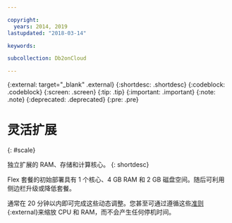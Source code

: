 ```yaml
---

copyright:
  years: 2014, 2019
lastupdated: "2018-03-14"

keywords: 

subcollection: Db2onCloud

---
```


<!-- Attribute definitions --> 
{:external: target="_blank" .external}
{:shortdesc: .shortdesc}
{:codeblock: .codeblock}
{:screen: .screen}
{:tip: .tip}
{:important: .important}
{:note: .note}
{:deprecated: .deprecated}
{:pre: .pre}

# 灵活扩展
{: #scale}

独立扩展的 RAM、存储和计算核心。
{: shortdesc}

Flex 套餐的初始部署具有 1 个核心、4 GB RAM 和 2 GB 磁盘空间。随后可利用侧边栏升级或降低套餐。

通常在 20 分钟以内即可完成这些动态调整。您甚至可通过遵循这些[准则](https://developer.ibm.com/answers/questions/381931/how-can-i-scale-cpu-up-and-down-without-downtime-o.html){:external}来缩放 CPU 和 RAM，而不会产生任何停机时间。
